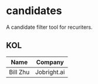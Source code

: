 # candidates

A candidate filter tool for recuriters.

## KOL

| Name | Company |
| --- | --- |
| Bill Zhu | Jobright.ai |
